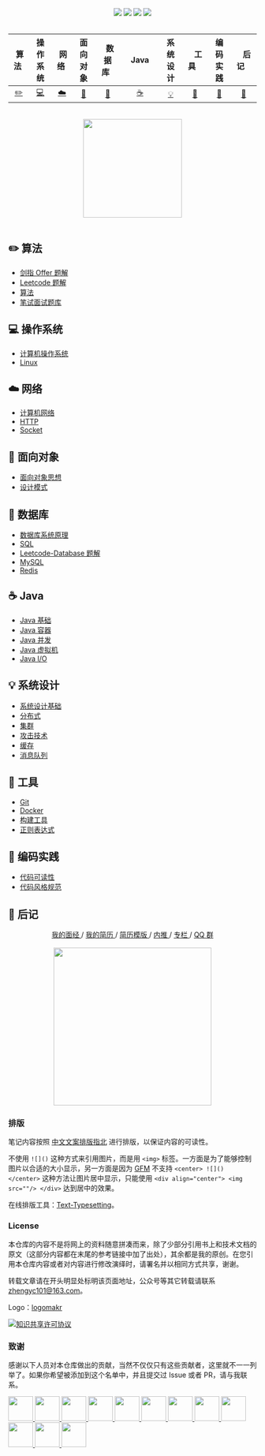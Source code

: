 <div align="center">
    <a href="https://gitstar-ranking.com/repositories"> <img src="https://badgen.net/badge/Rank/20?icon=github&color=4ab8a1"></a>
    <a href="assets/download.md"> <img src="https://badgen.net/badge/OvO/%E7%A6%BB%E7%BA%BF%E4%B8%8B%E8%BD%BD?icon=telegram&color=4ab8a1"></a>
    <a href="https://lhnarex.github.io/CS-Notes"> <img src="https://badgen.net/badge/CyC/%E5%9C%A8%E7%BA%BF%E9%98%85%E8%AF%BB?icon=sourcegraph&color=4ab8a1"></a>
    <a href="#微信公众号"> <img src="https://badgen.net/badge/%e5%85%ac%e4%bc%97%e5%8f%b7/lhnarex?icon=rss&color=4ab8a1"></a>
</div>
<br>

| &nbsp;算法&nbsp; | 操作系统 | &nbsp;网络&nbsp;|面向对象| &nbsp;&nbsp;数据库&nbsp;&nbsp;|&nbsp;&nbsp;&nbsp;Java&nbsp;&nbsp;&nbsp;|         系统设计| &nbsp;&nbsp;&nbsp;工具&nbsp;&nbsp;&nbsp; |编码实践| &nbsp;&nbsp;&nbsp;后记&nbsp;&nbsp;&nbsp; |
| :---: | :----: | :---: | :----: | :----: | :----: | :----: | :----: | :----: | :----: |
| [:pencil2:](#pencil2-算法) | [:computer:](#computer-操作系统) | [:cloud:](#cloud-网络) | [:art:](#art-面向对象) | [:floppy_disk:](#floppy_disk-数据库) |[:coffee:](#coffee-java)| [:bulb:](#bulb-系统设计) |[:wrench:](#wrench-工具)| [:watermelon:](#watermelon-编码实践) |[:memo:](#memo-后记)|

<br>

<div align="center">
    <img src="https://cs-notes-1256109796.cos.ap-guangzhou.myqcloud.com/githubio/LogoMakr_0zpEzN.png" width="200px">
</div>



<br>

## :pencil2: 算法

- [剑指 Offer 题解](https://github.com/lhnarex/CS-Notes/blob/master/notes/剑指%20Offer%20题解%20-%20目录.md)
- [Leetcode 题解](https://github.com/lhnarex/CS-Notes/blob/master/notes/Leetcode%20题解%20-%20目录.md)
- [算法](https://github.com/lhnarex/CS-Notes/blob/master/notes/算法%20-%20目录.md)
- [笔试面试题库](https://www.nowcoder.com/contestRoom?from=cyc_github)

## :computer: 操作系统

- [计算机操作系统](https://github.com/lhnarex/CS-Notes/blob/master/notes/计算机操作系统%20-%20目录.md)
- [Linux](https://github.com/lhnarex/CS-Notes/blob/master/notes/Linux.md)

## :cloud: 网络 

- [计算机网络](https://github.com/lhnarex/CS-Notes/blob/master/notes/计算机网络%20-%20目录.md)
- [HTTP](https://github.com/lhnarex/CS-Notes/blob/master/notes/HTTP.md)
- [Socket](https://github.com/lhnarex/CS-Notes/blob/master/notes/Socket.md)

## :art: 面向对象

- [面向对象思想](https://github.com/lhnarex/CS-Notes/blob/master/notes/面向对象思想.md)
- [设计模式](https://github.com/lhnarex/CS-Notes/blob/master/notes/设计模式%20-%20目录.md)

## :floppy_disk: 数据库

- [数据库系统原理](https://github.com/lhnarex/CS-Notes/blob/master/notes/数据库系统原理.md)
- [SQL](https://github.com/lhnarex/CS-Notes/blob/master/notes/SQL.md)
- [Leetcode-Database 题解](https://github.com/lhnarex/CS-Notes/blob/master/notes/Leetcode-Database%20题解.md)
- [MySQL](https://github.com/lhnarex/CS-Notes/blob/master/notes/MySQL.md)
- [Redis](https://github.com/lhnarex/CS-Notes/blob/master/notes/Redis.md)

## :coffee: Java

- [Java 基础](https://github.com/lhnarex/CS-Notes/blob/master/notes/Java%20基础.md)
- [Java 容器](https://github.com/lhnarex/CS-Notes/blob/master/notes/Java%20容器.md)
- [Java 并发](https://github.com/lhnarex/CS-Notes/blob/master/notes/Java%20并发.md)
- [Java 虚拟机](https://github.com/lhnarex/CS-Notes/blob/master/notes/Java%20虚拟机.md)
- [Java I/O](https://github.com/lhnarex/CS-Notes/blob/master/notes/Java%20IO.md)

## :bulb: 系统设计 

- [系统设计基础](https://github.com/lhnarex/CS-Notes/blob/master/notes/系统设计基础.md)
- [分布式](https://github.com/lhnarex/CS-Notes/blob/master/notes/分布式.md)
- [集群](https://github.com/lhnarex/CS-Notes/blob/master/notes/集群.md)
- [攻击技术](https://github.com/lhnarex/CS-Notes/blob/master/notes/攻击技术.md)
- [缓存](https://github.com/lhnarex/CS-Notes/blob/master/notes/缓存.md)
- [消息队列](https://github.com/lhnarex/CS-Notes/blob/master/notes/消息队列.md)

## :wrench: 工具 

- [Git](https://github.com/lhnarex/CS-Notes/blob/master/notes/Git.md)
- [Docker](https://github.com/lhnarex/CS-Notes/blob/master/notes/Docker.md)
- [构建工具](https://github.com/lhnarex/CS-Notes/blob/master/notes/构建工具.md)
- [正则表达式](https://github.com/lhnarex/CS-Notes/blob/master/notes/正则表达式.md)

## :watermelon: 编码实践 

- [代码可读性](https://github.com/lhnarex/CS-Notes/blob/master/notes/代码可读性.md)
- [代码风格规范](https://github.com/lhnarex/CS-Notes/blob/master/notes/代码风格规范.md)

## :memo: 后记

<div align="center">
	<a href="https://www.nowcoder.com/discuss/137593?from=cyc_github"> 我的面经 </a> / <a href="https://lhnarex.github.io"> 我的简历 </a> / <a href="https://github.com/lhnarex/Markdown-Resume"> 简历模版 </a> / <a href="https://github.com/lhnarex/Job-Recommend"> 内推 </a> / <a href="https://xiaozhuanlan.com/lhnarex"> 专栏 </a> / <a href="assets/QQ2群.png"> QQ 群</a>
	<br><br>
    <img width="320px" src="https://cs-notes-1256109796.cos.ap-guangzhou.myqcloud.com/githubio/公众号二维码-2.png"></img>
</div>



### 排版

笔记内容按照 [中文文案排版指北](https://github.com/sparanoid/chinese-copywriting-guidelines) 进行排版，以保证内容的可读性。

不使用 `![]()` 这种方式来引用图片，而是用 `<img>` 标签。一方面是为了能够控制图片以合适的大小显示，另一方面是因为 [GFM](https://github.github.com/gfm/) 不支持 `<center> ![]() </center>` 这种方法让图片居中显示，只能使用 `<div align="center"> <img src=""/> </div>` 达到居中的效果。

在线排版工具：[Text-Typesetting](https://github.com/lhnarex/Text-Typesetting)。

### License

本仓库的内容不是将网上的资料随意拼凑而来，除了少部分引用书上和技术文档的原文（这部分内容都在末尾的参考链接中加了出处），其余都是我的原创。在您引用本仓库内容或者对内容进行修改演绎时，请署名并以相同方式共享，谢谢。

转载文章请在开头明显处标明该页面地址，公众号等其它转载请联系 zhengyc101@163.com。

Logo：[logomakr](https://logomakr.com/)

<a rel="license" href="http://creativecommons.org/licenses/by-nc-sa/4.0/"><img alt="知识共享许可协议" style="border-width:0" src="https://i.creativecommons.org/l/by-nc-sa/4.0/88x31.png" /></a>

### 致谢

感谢以下人员对本仓库做出的贡献，当然不仅仅只有这些贡献者，这里就不一一列举了。如果你希望被添加到这个名单中，并且提交过 Issue 或者 PR，请与我联系。

<a href="https://github.com/linw7">
    <img src="https://avatars3.githubusercontent.com/u/21679154?s=400&v=4" width="50px">
</a> 
<a href="https://github.com/g10guang">
    <img src="https://avatars1.githubusercontent.com/u/18458140?s=400&v=4" width="50px">
</a>
<a href="https://github.com/Sctwang">
    <img src="https://avatars3.githubusercontent.com/u/33345444?s=400&v=4" width="50px">
</a> 
<a href="https://github.com/ResolveWang">
    <img src="https://avatars1.githubusercontent.com/u/8018776?s=400&v=4" width="50px">
</a>
<a href="https://github.com/crossoverJie">
    <img src="https://avatars1.githubusercontent.com/u/15684156?s=400&v=4" width="50px">
</a> 
<a href="https://github.com/jy03078584">
    <img src="https://avatars2.githubusercontent.com/u/7719370?s=400&v=4" width="50px">
</a>
<a href="https://github.com/kwongtailau">
    <img src="https://avatars0.githubusercontent.com/u/22954582?s=400&v=4" width="50px">
</a>
<a href="https://github.com/xiangflight">
    <img src="https://avatars2.githubusercontent.com/u/10072416?s=400&v=4" width="50px">
</a>
<a href="https://github.com/mafulong">
    <img src="https://avatars1.githubusercontent.com/u/24795000?s=400&v=4" width="50px">
</a>
<a href="https://github.com/yanglbme">
    <img src="https://avatars1.githubusercontent.com/u/21008209?s=400&v=4" width="50px">
</a>
<a href="https://github.com/OOCZC">
    <img src="https://avatars1.githubusercontent.com/u/11623828?s=400&v=4" width="50px">
</a>
<a href="https://github.com/5renyuebing">
    <img src="https://avatars1.githubusercontent.com/u/32872430?s=400&v=4" width="50px">
</a>
